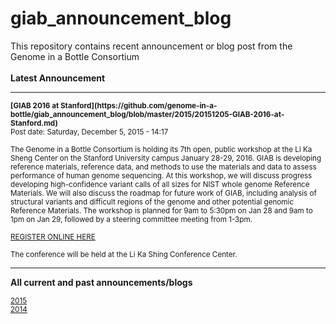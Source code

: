 # giab_announcement_blog
This repository contains recent announcement or blog post from the Genome in a Bottle Consortium
<br /><br />
**Latest Announcement**
************************************************************************************************

<sub>
<b>[GIAB 2016 at Stanford](https://github.com/genome-in-a-bottle/giab_announcement_blog/blob/master/2015/20151205-GIAB-2016-at-Stanford.md)</b></sub><br />
<sub>Post date: Saturday, December 5, 2015 - 14:17</sub>

<sub>The Genome in a Bottle Consortium is holding its 7th open, public workshop at the Li Ka Sheng Center on the Stanford University campus January 28-29, 2016.  GIAB is developing reference materials, reference data, and methods to use the materials and data to assess performance of human genome sequencing.  At this workshop, we will discuss progress developing high-confidence variant calls of all sizes for NIST whole genome Reference Materials.  We will also discuss the roadmap for future work of GIAB, including analysis of structural variants and difficult regions of the genome and other potential genomic Reference Materials. The workshop is planned for 9am to 5:30pm on Jan 28 and 9am to 1pm on Jan 29, followed by a steering committee meeting from 1-3pm.</sub>

<sub>[REGISTER ONLINE HERE](http://web.stanford.edu/~saracl/GIAB2016.fb)</sub>

<sub>The conference will be held at the Li Ka Shing Conference Center.</sub>


************************************************************************************************

<b>All current and past announcements/blogs</b>

<sub>[2015](https://github.com/genome-in-a-bottle/giab_announcement_blog/blob/master/2015/)</sub><br />
<sub>[2014](https://github.com/genome-in-a-bottle/giab_announcement_blog/blob/master/2014/)</sub><br />




